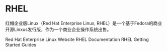 # RHEL

红帽企业版Linux（Red Hat Enterprise Linux, RHEL）是一个基于Fedora的商业开源Linxus发行版，作为一个商业企业操作系统出售。

<BadgeLink badgeText='Official Website' colorScheme='blue' href='https://www.redhat.com/en/technologies/linux-platforms/enterprise-linux'>Red Hat Enterprise Linux Website</BadgeLink>
<BadgeLink badgeText='Official Documentation' colorScheme='blue' href='https://access.redhat.com/documentation/en-us/red_hat_enterprise_linux/'>RHEL Documentation</BadgeLink>
<BadgeLink badgeText='Read' colorScheme='yellow' href='https://www.redhat.com/en/technologies/linux-platforms/enterprise-linux/get-started'>RHEL Getting Started Guides</BadgeLink>
